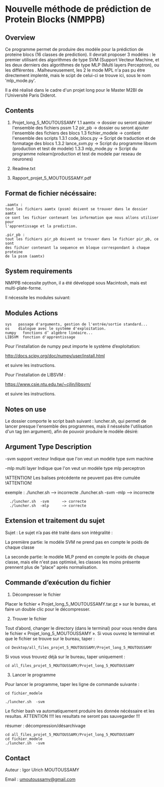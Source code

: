 # Nouvelle méthode de prédiction de Protein Blocks (NMPPB)

## Overview

Ce programme permet de produire des modéle pour la prédiction de proteine blocs 
(16 classes de prediction).
Il devrait proposer 3 modéles : le premier utilisant des algorithmes de type
SVM (Support Vecteur Machine, et les deux derniers des algorithmes de type MLP 
(Multi layers Perceptron), ou les différentes . Malheureusement, les 2 le mode
MPL n'a pas pu étre directement implenté, mais le scipt de celui-ci se trouve 
ici, sous le nom 'mlp_mode.py'.

Il a été réalisé dans le cadre d'un projet long pour le Master M2BI de 
l'Université Paris Diderot.

## Contents

1. Projet_long_5_MOUTOUSSAMY
  1.1 aamtx ->  dossier ou seront ajouter l'ensemble des fichiers pssm
  1.2 pir_pb  ->  dossier ou seront ajouter l'ensemble des fichiers des blocs
  1.3 fichier_modele  ->  contient l'ensemble des scripts
    1.3.1 code_blocs.py -> Script de traduction et de formatage des blocs
    1.3.2 lance_svm.py -> Script du programme libsvm (production et test de 
    modele)
    1.3.3 mlp_mode.py -> Script du programme nolearn(production et test de 
    modele par reseau de neurones)


2. Readme.txt
3. Rapport_projet_5_MOUTOUSSAMY.pdf





## Format de fichier nécéssaire:

    .aamtx : 
    tout les fichiers aamtx (pssm) doivent se trouver dans le dossier aamtx
    ce sont les fichier contenant les information que nous allons utiliser pour 
    l'apprentissage et la prediction.

    .pir_pb :
    tout les fichiers pir_pb doivent se trouver dans le fichier pir_pb, ce sont
    des fichier contenant la sequence en bloque correspondant à chaque proteine 
    de la pssm (aamtx)


## System requirements

 NMPPB nécessite python, il a été développé sous Macintosh, mais est 
   multi-plate-forme.

   Il nécessite les modules suivant:
  
   Modules  Actions
  ----------------------------------------------------------------------------
    sys   passage d'arguments, gestion de l'entrée/sortie standard...
    os    dialogue avec le système d'exploitation.
    numpy   fonctions d’ algèbre linéaire...
    LIBSVM  fonction d'apprentissage 

Pour l’installation de numpy peut importe le système d’exploitation: 

  http://docs.scipy.org/doc/numpy/user/install.html

et suivre les instructions.

Pour l’installation de LIBSVM : 

  https://www.csie.ntu.edu.tw/~cjlin/libsvm/

et suivre les instructions.

## Notes on use

Le dossier comporte le script bash suivant : luncher.sh, qui permet de lancer 
presque l'ensemble des programmes, mais il néssésite l'utilisation d'un tag 
(en argument), afin de pouvoir produire le modéle désiré:

  Argument  Type              Description
  ----------------------------------------------------------------------------
  -svm            support vecteur     Indique que l'on veut un modéle type svm
      machine

  -mlp      multi layer       Indique que l'on veut un modéle type mlp
      perceptron   

  !ATTENTION!  Les balises précédente ne peuvent pas être cumulée  !ATTENTION!  


exemple : ./luncher.sh              —> incorrecte
      ./luncher.sh  -svm -mlp   —> incorrecte


      ./luncher.sh  -svm      —> correcte
      ./luncher.sh  -mlp      —> correcte

## Extension et traitement du sujet

Sujet : 
  Le sujet n’a pas été traité dans son intégralité :

  La première partie: le modéle SVM ne prend pas en compte le poids de chaque 
  classe

  La seconde partie: le modéle MLP prend en compte le poids de chaque classe, 
  mais elle n'est pas optimisé, les classes les moins présente prennent plus
  de "place" aprés normalisation.

## Commande d’exécution du fichier
1) Décompresser le fichier

  Placer le fichier « Projet_long_5_MOUTOUSSAMY.tar.gz » sur le bureau, 
  et faire un double clic pour le décompresser.

  2) Trouver le fichier
  
  Tout d’abord, changer le directory (dans le terminal) pour vous rendre dans 
  le fichier « Projet_long_5_MOUTOUSSAMY ». Si vous ouvrez le terminal et que 
  le fichier se trouve sur le bureau, taper :
 
    cd Desktop/all_files_projet_5_MOUTOUSSAMY/Projet_long_5_MOUTOUSSAMY

  Si vous vous trouvez déjà sur le bureau, taper uniquement :

    cd all_files_projet_5_MOUTOUSSAMY/Projet_long_5_MOUTOUSSAMY

  3) Lancer le programme 

  Pour lancer le programme, taper les ligne de commande suivante : 

    cd fichier_modele

    ./luncher.sh  -svm 

  Le fichier bash va automatiquement produire les donnée nécéssaire et les 
  resultas. ATTENTION !!!! les resultats ne seront pas sauvegarder !!!
 

résumer : décompression/désarchivage 

    cd all_files_projet_5_MOUTOUSSAMY/Projet_long_5_MOUTOUSSAMY
    cd fichier_modele
    ./luncher.sh  -svm

## Contact



Auteur : Igor Ulrich MOUTOUSSAMY

Email : umoutoussamy@gmail.com